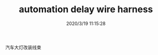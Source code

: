 ﻿---
layout: post 
title: automation delay wire harness
tags: CDELAY
categories: wire-harness
overview: 
series: 
part_number: 
thumb_img: static/202003/239-thumb-20200319191609.jpg
small_img: static/202003/239-20200319191609.jpg
date: 2020/3/19 11:15:28
---


汽车大灯改装线束
